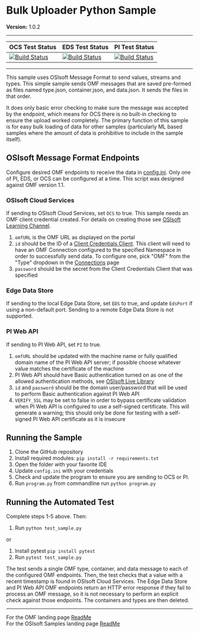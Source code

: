 # Bulk Uploader Python Sample

**Version:** 1.0.2

---

| OCS Test Status                                                                                                                                                                                                                             | EDS Test Status                                                                                                                                                                                                                             | PI Test Status                                                                                                                                                                                                                                 |
| ------------------------------------------------------------------------------------------------------------------------------------------------------------------------------------------------------------------------------------------- | ------------------------------------------------------------------------------------------------------------------------------------------------------------------------------------------------------------------------------------------- | ---------------------------------------------------------------------------------------------------------------------------------------------------------------------------------------------------------------------------------------------- |
| [![Build Status](https://dev.azure.com/osieng/engineering/_apis/build/status/product-readiness/OMF/OMF_BU_Python?branchName=master&jobName=Tests_OCS)](https://dev.azure.com/osieng/engineering/_build?definitionId=1679&branchName=master) | [![Build Status](https://dev.azure.com/osieng/engineering/_apis/build/status/product-readiness/OMF/OMF_BU_Python?branchName=master&jobName=Tests_EDS)](https://dev.azure.com/osieng/engineering/_build?definitionId=1679&branchName=master) | [![Build Status](https://dev.azure.com/osieng/engineering/_apis/build/status/product-readiness/OMF/OMF_BU_Python?branchName=master&jobName=Tests_OnPrem)](https://dev.azure.com/osieng/engineering/_build?definitionId=1679&branchName=master) |

---

This sample uses OSIsoft Message Format to send values, streams and types. This simple sample sends OMF messages that are saved pre-formed as files named type.json, container.json, and data.json. It sends the files in that order.

It does only basic error checking to make sure the message was accepted by the endpoint, which means for OCS there is no built-in checking to ensure the upload worked completely. The primary function of this sample is for easy bulk loading of data for other samples (particularly ML based samples where the amount of data is prohibitive to include in the sample itself).

## OSIsoft Message Format Endpoints

Configure desired OMF endpoints to receive the data in [config.ini](.\config.ini). Only one of PI, EDS, or OCS can be configured at a time. This script was designed against OMF version 1.1.

### OSIsoft Cloud Services

If sending to OSIsoft Cloud Services, set `OCS` to true. This sample needs an OMF client credential created. For details on creating those see [OSIsoft Learning Channel](https://www.youtube.com/watch?v=52lAnkGC1IM).

1. `omfURL` is the OMF URL as displayed on the portal
1. `id` should be the ID of a [Client Credentials Client](https://cloud.osisoft.com/clients). This client will need to have an OMF Connection configured to the specified Namespace in order to successfully send data. To configure one, pick "OMF" from the "Type" dropdown in the [Connections](https://cloud.osisoft.com/connections) page
1. `password` should be the secret from the Client Credentials Client that was specified

### Edge Data Store

If sending to the local Edge Data Store, set `EDS` to true, and update `EdsPort` if using a non-default port. Sending to a remote Edge Data Store is not supported.

### PI Web API

If sending to PI Web API, set `PI` to true.

1. `omfURL` should be updated with the machine name or fully qualified domain name of the PI Web API server; if possible choose whatever value matches the certificate of the machine
1. PI Web API should have Basic authentication turned on as one of the allowed authentication methods, see [OSIsoft Live Library](https://livelibrary.osisoft.com/LiveLibrary/web/ui.xql?action=html&resource=publist_home.html&pub_category=PI-Web-API)
1. `id` and `password` should be the domain user/password that will be used to perform Basic authentication against PI Web API
1. `VERIFY_SSL` may be set to false in order to bypass certificate validation when PI Web API is configured to use a self-signed certificate. This will generate a warning; this should only be done for testing with a self-signed PI Web API certificate as it is insecure

## Running the Sample

1. Clone the GitHub repository
1. Install required modules: `pip install -r requirements.txt`
1. Open the folder with your favorite IDE
1. Update `config.ini` with your credentials
1. Check and update the program to ensure you are sending to OCS or PI.
1. Run `program.py` from commandline run `python program.py`

## Running the Automated Test

Complete steps 1-5 above. Then:

1. Run `python test_sample.py`

or

1. Install pytest `pip install pytest`
1. Run `pytest test_sample.py`

The test sends a single OMF type, container, and data message to each of the configured OMF endpoints. Then, the test checks that a value with a recent timestamp is found in OSIsoft Cloud Services. The Edge Data Store and PI Web API OMF endpoints return an HTTP error response if they fail to process an OMF message, so it is not necessary to perform an explicit check against those endpoints. The containers and types are then deleted.

---

For the OMF landing page [ReadMe](../../../)  
For the OSIsoft Samples landing page [ReadMe](https://github.com/osisoft/OSI-Samples)
